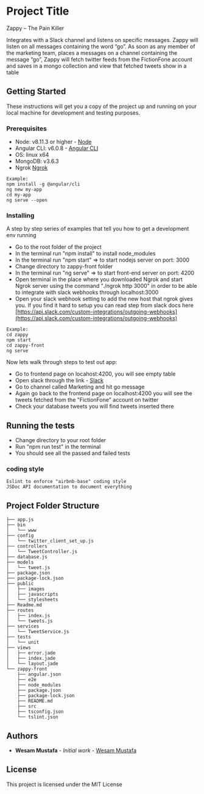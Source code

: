 # Project Title
Zappy – The Pain Killer

Integrates with a Slack channel and listens on specific messages. Zappy will listen on all messages containing the word “go”. As soon as any member of the marketing team, places a messages on a channel containing the message “go”, Zappy will fetch twitter feeds from the FictionFone account and saves in a mongo collection and view that fetched tweets show in a table

## Getting Started

These instructions will get you a copy of the project up and running on your local machine for development and testing purposes.

### Prerequisites
- Node: v8.11.3 or higher - [Node](https://nodejs.org/en/)
- Angular CLI: v6.0.8 - [Angular CLI](http://www.dropwizard.io/1.0.2/docs/) 
- OS: linux x64
- MongoDB: v3.6.3
- Ngrok [Ngrok](https://ngrok.com/)

```
Example:
npm install -g @angular/cli
ng new my-app
cd my-app
ng serve --open
```

### Installing

A step by step series of examples that tell you how to get a development env running

- Go to the root folder of the project
- In the terminal run "npm install" to install node_modules
- In the terminal run "npm start"  => to start nodejs server on port: 3000
- Change directory to zappy-front folder
- In the terminal run "ng serve" => to start front-end server on port: 4200
- Open terminal in the place where you downloaded Ngrok and start Ngrok server using the command "./ngrok http 3000" in order to be able to integrate with slack webhooks through localhost:3000
- Open your slack webhook setting to add the new host that ngrok gives you. If you find it hard to setup you can read step from slack docs here [https://api.slack.com/custom-integrations/outgoing-webhooks](https://api.slack.com/custom-integrations/outgoing-webhooks)
```
Example:
cd zappy
npm start 
cd zappy-front
ng serve 
```

Now lets walk through steps to test out app:
-   Go to frontend page on locahost:4200, you will see empty table
-   Open slack through the link - [Slack](https://app.slack.com/client/TLU4WCL4D/CLJAF2119)
-   Go to channel called Marketing and hit go message
-   Again go back to the frontend page on localhost:4200 you will see the tweets fetched from the "FictionFone" account on twitter
-   Check your database tweets you will find tweets inserted there

## Running the tests
*   Change directory to your root folder
*   Run "npm run test" in the terminal
*   You should see all the passed and failed tests

### coding style 

    Eslint to enforce "airbnb-base" coding style
    JSDoc API documentation to document everything
    

## Project Folder Structure
    ├── app.js
    ├── bin
    │   └── www
    ├── config
    │   └── twitter_client_set_up.js
    ├── controllers
    │   └── TweetController.js
    ├── database.js
    ├── models
    │   └── tweet.js
    ├── package.json
    ├── package-lock.json
    ├── public
    │   ├── images
    │   ├── javascripts
    │   └── stylesheets
    ├── Readme.md
    ├── routes
    │   ├── index.js
    │   └── tweets.js
    ├── services
    │   └── TweetService.js
    ├── tests
    │   └── unit
    ├── views
    │   ├── error.jade
    │   ├── index.jade
    │   └── layout.jade
    └── zappy-front
        ├── angular.json
        ├── e2e
        ├── node_modules
        ├── package.json
        ├── package-lock.json
        ├── README.md
        ├── src
        ├── tsconfig.json
        └── tslint.json

## Authors

* **Wesam Mustafa** - *Initial work* - [Wesam Mustafa](https://github.com/wesammustafa)

## License

This project is licensed under the MIT License 
